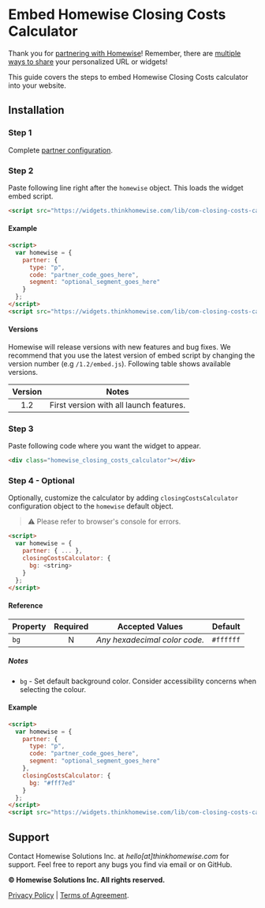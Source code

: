 # Embed Homewise Closing Costs Calculator
Thank you for [partnering with Homewise](https://youtu.be/yz-ZVXk6R2k)! Remember, there are
[multiple ways to share](https://www.youtube.com/watch?v=m2HKbYtsZl8) your personalized URL or widgets!

This guide covers the steps to embed Homewise Closing Costs calculator into your website.

## Installation

### Step 1
Complete [partner configuration](../partner/configuration.md).

### Step 2
Paste following line right after the `homewise` object. This loads the widget embed script.

```html
<script src="https://widgets.thinkhomewise.com/lib/com-closing-costs-calculator/1.2/embed.js"></script>
```

#### Example
```html
<script>
  var homewise = {
    partner: {
      type: "p",
      code: "partner_code_goes_here",
      segment: "optional_segment_goes_here"
    }
  };
</script>
<script src="https://widgets.thinkhomewise.com/lib/com-closing-costs-calculator/1.2/embed.js"></script>
```

#### Versions
Homewise will release versions with new features and bug fixes. We recommend that you use the latest 
version of embed script by changing the version number (e.g `/1.2/embed.js`). Following table shows available versions.

| Version | Notes                                                                   |
|:-------:|-------------------------------------------------------------------------|
|   1.2   | First version with all launch features.                                 |


### Step 3
Paste following code where you want the widget to appear.
```html
<div class="homewise_closing_costs_calculator"></div>
```

### Step 4 - Optional
Optionally, customize the calculator by adding `closingCostsCalculator` configuration object to the `homewise` 
default object.
> :warning: Please refer to browser's console for errors.

```html
<script>
  var homewise = {
    partner: { ... },
    closingCostsCalculator: {
      bg: <string>
    }
  };
</script>
```

#### Reference
| Property       | Required | Accepted Values                                                        | Default                        |
|----------------|:--------:|------------------------------------------------------------------------|--------------------------------|
| `bg`           |    N     | *Any hexadecimal color code.*                                          | `#ffffff`                      |

##### Notes
* `bg` - Set default background color. Consider accessibility concerns when selecting the colour.

#### Example
```html
<script>
  var homewise = {
    partner: {
      type: "p",
      code: "partner_code_goes_here",
      segment: "optional_segment_goes_here"
    },
    closingCostsCalculator: {
      bg: "#fff7ed"
    }
  };
</script>
<script src="https://widgets.thinkhomewise.com/lib/com-closing-costs-calculator/1.2/embed.js"></script>
```

## Support
Contact Homewise Solutions Inc. at *hello[at]thinkhomewise.com* for support. Feel free to report any bugs you find via 
email or on GitHub.

**© Homewise Solutions Inc. All rights reserved.**

[Privacy Policy](https://thinkhomewise.com/page/privacy/) | [Terms of Agreement](https://thinkhomewise.com/page/term/).







